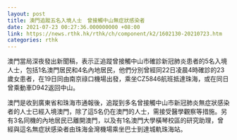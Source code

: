 ```yaml
---
layout: post
title: 澳門追蹤五名入境人士　曾接觸中山無症狀感染者
date: 2021-07-23 00:27:36.000000000 +08:00
link: https://news.rthk.hk/rthk/ch/component/k2/1602130-20210723.htm
categories: rthk
---
```


澳門當局深夜發出新聞稿，表示正追蹤曾接觸中山市確診新冠肺炎患者的5名入境人士，包括1名澳門居民和4名內地居民，他們分別曾經同22日凌晨4時確診的23歲女患者，在19日同由南京祿口機場出發，乘坐CZ5846航班抵達珠海，或在同日曾乘動車D942返回中山。

澳門是收到廣東省和珠海市通報後，追蹤到多名曾接觸中山市新冠肺炎無症狀感染者的人士已經入境澳門，除了這5名仍在澳門的人士，需接受醫學觀察等措施。另有3名同機的內地居民已離開澳門，以及有1名澳門大學橫琴校區的研究助理，曾經與這名無症狀感染者由珠海金灣機場乘坐巴士到達城軌珠海站。
